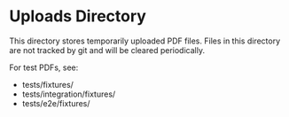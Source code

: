 # Uploads Directory

This directory stores temporarily uploaded PDF files.
Files in this directory are not tracked by git and will be cleared periodically.

For test PDFs, see:
- tests/fixtures/
- tests/integration/fixtures/
- tests/e2e/fixtures/
